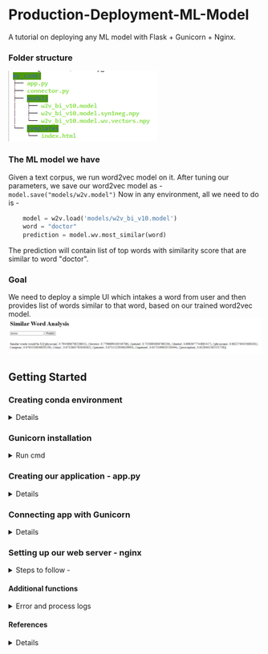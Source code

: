 # Production-Deployment-ML-Model
A tutorial on deploying any ML model with Flask + Gunicorn + Nginx.

### Folder structure ###
![](others/my_code_LIGHT.png)

### The ML model we have ###
Given a text corpus, we run word2vec model on it. After tuning our parameters, we save our word2vec model as -
              `model.save("models/w2v.model")`
Now in any environment, all we need to do is - 
    
    
```python
    model = w2v.load('models/w2v_bi_v10.model')
    word = "doctor"
    prediction = model.wv.most_similar(word)
```
    
 The prediction will contain list of top words with similarity score that are similar to word "doctor".
 
 ### Goal ###
 We need to deploy a simple UI which intakes a word from user and then provides list of words similar to that word, based on our trained word2vec model.
 ![This is what we want](others/UI.png)

## Getting Started ##

### Creating conda environment
<details>
  
```python
conda create -n myapp
conda activate myapp
conda install flask
conda install gensim 

# install lib as per requirements

```
* As we are using gensim, make sure the version is >4.0 with latest python(3.10) 
* To update python packages - 
 <br/> `sudo apt install python3-pip python3-dev build-essential libssl-dev libffi-dev python3-setuptools` 
* To upgrade from a older gensim version in env - 
```unix
conda remove --force gensim
pip install  --upgrade gensim --pre
```
</details>

### Gunicorn installation ###
<details><summary> Run cmd </summary>

`pip install gunicorn` <br/>
Note make sure to run this command while inside env as it can cause compatibility issues.
</details>
  
### Creating our application - app.py ###
<details>

Flask API will receive user input in form of `request.form["word"]`  through UI or API calls, computes the similar words to input based on our saved model and returns it.
In `app.run(debug=True,host='0.0.0.0')` we can change the host as well as port number at which it gets deployed. Follow [this](https://www.codewithharry.com/blogpost/flask-cheatsheet) cheat-sheet for flask commands.
> python app.py
  >> Now our application running successfully on machine_ip:port(by default 5000), go to url http://localhost:5000.

Note: templates/index.html - This folder contains the HTML template to allow user to enter any word and displays the predictions. 
<br/>
Flask server is a development server i.e meant to test locally only. We need to create client-server framework to handle user requests. For this, we need a WSGI and a web server i.e we have - 
* Flask:python framework for web application
* Gunicorn : Application server to handle client request
* Nginx: Web server
</details>

### Connecting app with Gunicorn ###
<details>
  
So far, we have completed our local deployment with Flask. Now will connect/map our flask application and gunicorn server via `connector.py`. <br/>
``` 
gunicorn --bind :5000 connector:app 
```  
This will run gunicorn server by providing connector file and application module name. Application still runs on same url but now the client request gets handled by the app server - Gunicorn.

Before running nginx, we need to setup gunincorn such that it can be started by systemd. This is requirement of nginx. 
- [ ] Edit service file - sudo vi /etc/systemd/system/myapp.service
  * Working directory - the root folder path
* Environment - conda env path, can be found via command `conda env list`
* ExecStart - \<path of gunciron in your env\>  --workers 3  --bind unix:myapp.sock -m 007 connector:app
  <br/>  Notice how this gunicorn cmd is different from earlier. Now, we bind it to a unix socket i.e myapp.sock
- [ ]  To start the gunicorn service, we run following commands - 
  ```
          sudo systemctl start myapp
          sudo systemctl enable myapp
          sudo systemctl status myapp
  ```
 - [ ]  The above cmds creates **myapp.sock** in your my_code folder. <br/>
  **NOTE:** change the permission of this file to 777 so that its accessible to nginx. You might need to change the folder permission access as well, because we see in nginx setuo that its start from root folder("/") and then moves to our unix socket **"myapp.sock"**, we need to make sure nginx has permission to do so.
  
  </details>
  
  
### Setting up our web server - nginx ###
<details> <summary> Steps to follow - </summary>
  
- [ ] To install nginx, follow the steps mentioned in [Installing nginx on Ubuntu.](https://www.digitalocean.com/community/tutorials/how-to-install-nginx-on-ubuntu-18-04)
You can install it outside environment as well.
- [ ] sudo usermod ubuntu -g www-data
   - [ ] the user here is ubuntu and group is www-data. Change accordingly.
- [ ] Create nginx configuration file - `sudo vi /etc/nginx/sites-available/myapp`
- [ ] Create a symlink between /etc/nginx/sites-available and /etc/nginx/sites-enabled <br/>
   ```sudo ln -s /etc/nginx/sites-available/myapp /etc/nginx/sites-enabled``` <br/>
  To check if the linkage is successful, run `ls-ln`. If there is already symlink and you need to ovewrite then instead of passing `-s` , pass `-sf` as argument.
- [ ] `sudo nginx -t` Checks any syntax errors in configuration file: nginx.conf
- [ ] Start the application -
       <br/> ```sudo systemctl start nginx```<br/>
      Application will be running at http://localhost:5000
</details>

#### Additional functions
<details> <summary> Error and process logs </summary>
  
 * sudo less /var/log/nginx/error.log: checks the Nginx error logs.
 * sudo less /var/log/nginx/access.log: checks the Nginx access logs.
 * sudo journalctl -u nginx: checks the Nginx process logs.
 * sudo journalctl -u myapp: checks your Flask app’s Gunicorn logs.
  
</details>

#### References 
<details>

 * [Part 1:Deploy Flask App+Anaconda+Gunicorn+Nginx on Ubuntu](https://medium.com/analytics-vidhya/part-1-deploy-flask-app-anaconda-gunicorn-nginx-on-ubuntu-4524014451b)
 * [Part 2](https://medium.com/analytics-vidhya/part-2-deploy-flask-app-anaconda-gunicorn-nginx-on-ubuntu-b12fc4199c59) 
 * For Flask deployment and UI - [flask - deployment](https://github.com/krishnaik06/Deployment-flask)
    
</details>  
